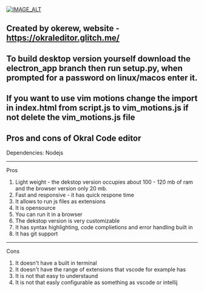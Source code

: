 [![IMAGE_ALT](https://img.youtube.com/vi/lzEDh7Y17rY/0.jpg)](https://www.youtube.com/watch?v=lzEDh7Y17rY)

Created by okerew, website - https://okraleditor.glitch.me/
------------------------------------------------------------
To build desktop version yourself download the electron_app branch then run setup.py, when prompted for a password on linux/macos enter it.
--------------------------
If you want to use vim motions change the import in index.html from script.js to vim_motions.js if not delete the vim_motions.js file
------------------------------------------------------------
Pros and cons of Okral Code editor
-----------------------------------
Dependencies:
Nodejs
_________________________________
Pros
1. Light weight - the dekstop version occupies about 100 - 120 mb of ram and the browser version only 20 mb.
2. Fast and responsive - it has quick respone time
3. It allows to run js files as extensions
4. It is opensource
5. You can run it in a browser
6. The dekstop version is very customizable
7. It has syntax highlighting, code complietions and error handling built in
8. It has git support
______________________________________________________________
Cons
1. It doesn't have a built in terminal
2. It doesn't have the range of extensions that vscode for example has
3. It is not that easy to understaund
4. It is not that easly configurable as something as vscode or intellij
